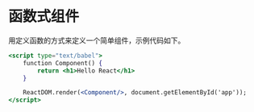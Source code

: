 # 函数式组件

用定义函数的方式来定义一个简单组件，示例代码如下。

```jsx
<script type="text/babel">
    function Component() {
        return <h1>Hello React</h1>
    }

    ReactDOM.render(<Component/>, document.getElementById('app'));
</script>
```

